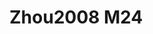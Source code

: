 <a name="material" />

# Zhou2008 M24
<script type="application/ld+json">
  {
    "@context": "https://schema.org/",
    "@type": "ChemicalSubstance",
    "http://purl.org/dc/terms/conformsTo":
      {
        "@type": "CreativeWork",
        "@id": "https://bioschemas.org/profiles/ChemicalSubstance/0.4-RELEASE/"
      },
    "@id": "https://egonw.github.io/nanowiki/nanowiki236.html#material",
    "name": "Zhou2008 M24",
    "sameAs: "http://127.0.0.1/mediawiki/index.php/Special:URIResolver/Zhou2008_M24"
  }
</script>


